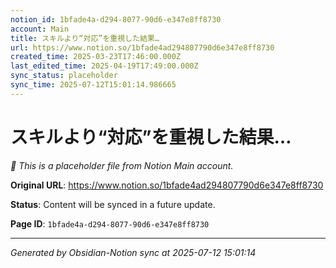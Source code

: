 ```yaml
---
notion_id: 1bfade4a-d294-8077-90d6-e347e8ff8730
account: Main
title: スキルより“対応”を重視した結果…
url: https://www.notion.so/1bfade4ad294807790d6e347e8ff8730
created_time: 2025-03-23T17:46:00.000Z
last_edited_time: 2025-04-19T17:49:00.000Z
sync_status: placeholder
sync_time: 2025-07-12T15:01:14.986665
---
```


# スキルより“対応”を重視した結果…

*🔄 This is a placeholder file from Notion Main account.*

**Original URL**: https://www.notion.so/1bfade4ad294807790d6e347e8ff8730

**Status**: Content will be synced in a future update.

**Page ID**: `1bfade4a-d294-8077-90d6-e347e8ff8730`

---

*Generated by Obsidian-Notion sync at 2025-07-12 15:01:14*
